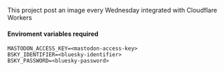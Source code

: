 This project post an image every Wednesday integrated with Cloudflare Workers

#### Enviroment variables required

```
MASTODON_ACCESS_KEY=<mastodon-access-key>
BSKY_IDENTIFIER=<bluesky-identifier>
BSKY_PASSWORD=<bluesky-password>
```
